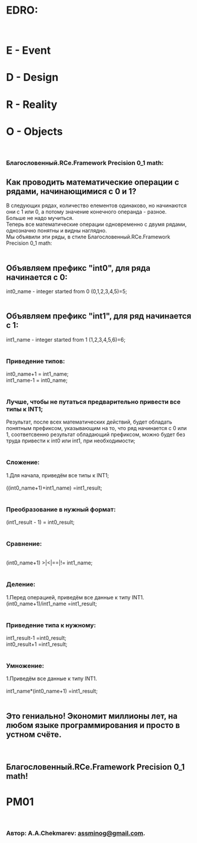 # EDRO:
<br/>

# E - Event
# D - Design
# R - Reality
# O - Objects 
<br/>

### Благословенный.RCe.Framework Precision 0_1 math:
## Как проводить математические операции с рядами, начинающимися с 0 и 1?
 В следующих рядах, количество елементов одинаково, но начинаются они с 1 или 0, а потому значение конечного операнда - разное. <br/>
 Больше не надо мучиться. <br/>
 Теперь все математические операции одновременно с двумя рядами, однозначно понятны и видны наглядно. <br/>
 Мы объявили эти ряды, в стиле Благословенный.RCe.Framework Precision 0_1 math: <br/><br/>
 
 ## Объявляем префикс "int0", для ряда начинается с 0:
 int0_name - integer started from 0 (0,1,2,3,4,5)=5;<br/><br/>
 
## Объявляем префикс "int1", для ряд начинается с 1:
 int1_name - integer started from 1 (1,2,3,4,5,6)=6;<br/><br/>

### Приведение типов:
int0_name+1 = int1_name; <br/>
int1_name-1 = int0_name; <br/><br/>

### Лучше, чтобы не путаться предварительно привести все типы к INT1;
Результат, после всех математических действий, будет обладать понятным префиксом, указывающим на то, что ряд начинается с 0 или 1, соответсвенно результат обладающий префиксом, можно будет без труда привести к int0 или int1, при необходимости;<br/>
<br/>

### Сложение: 
1.Для начала, приведём все типы к INT1;<br/><br/>
((int0_name+1)+int1_name)     =int1_result;<br/><br/>

### Преобразование в нужный формат:
(int1_result - 1)             = int0_result; <br/><br/>

### Сравнение: 
 <br/>
(int0_name+1)    >|<|==|!=    int1_name; <br/>
<br/>

### Деление: 
1.Перед операцией, приведём все данные к типу INT1.<br/>
(int0_name+1)/int1_name       =int1_result; <br/><br/>

### Приведение типа к нужному:
int1_result-1                 =int0_result; <br/>
int0_result+1                 =int1_result; <br/><br/>

### Умножение: 
1.Приведём все данные к типу INT1.<br/><br/>
int1_name*(int0_name+1)       =int1_result; <br/><br/>

## Это гениально! Экономит миллионы лет, на любом языке программирования и просто в устном счёте.
<br/>

## Благословенный.RCe.Framework Precision 0_1 math!
# PM01
<br/>

###   Автор: A.A.Chekmarev: assminog@gmail.com. 
